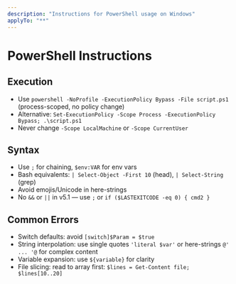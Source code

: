 ```yaml
---
description: "Instructions for PowerShell usage on Windows"
applyTo: "**"
---
```

# PowerShell Instructions

## Execution

- Use `powershell -NoProfile -ExecutionPolicy Bypass -File script.ps1` (process-scoped, no policy change)
- Alternative: `Set-ExecutionPolicy -Scope Process -ExecutionPolicy Bypass; .\script.ps1`
- Never change `-Scope LocalMachine` or `-Scope CurrentUser`

## Syntax

- Use `;` for chaining, `$env:VAR` for env vars
- Bash equivalents: `| Select-Object -First 10` (head), `| Select-String` (grep)
- Avoid emojis/Unicode in here-strings
- No `&&` or `||` in v5.1 — use `;` or `if ($LASTEXITCODE -eq 0) { cmd2 }`

## Common Errors

- Switch defaults: avoid `[switch]$Param = $true`
- String interpolation: use single quotes `'literal $var'` or here-strings `@' ... '@` for complex content
- Variable expansion: use `${variable}` for clarity
- File slicing: read to array first: `$lines = Get-Content file; $lines[10..20]`
